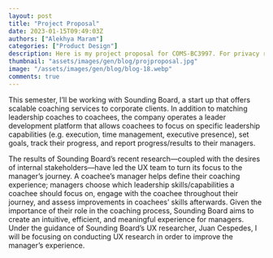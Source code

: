 ```yaml
---
layout: post
title: "Project Proposal"
date: 2023-01-15T09:49:03Z
authors: ["Alekhya Maram"]
categories: ["Product Design"]
description: Here is my project proposal for COMS-BC3997. For privacy reasons, I cannot publicly post the full project proposal, so I've included an abridged version. 
thumbnail: "assets/images/gen/blog/projproposal.jpg"
image: "/assets/images/gen/blog/blog-18.webp"
comments: true
---
```

This semester, I’ll be working with Sounding Board, a start up that offers scalable coaching services to corporate clients. In addition to matching leadership coaches to coachees, the company operates a leader development platform that allows coachees to focus on specific leadership capabilities (e.g. execution, time management, executive presence), set goals, track their progress, and report progress/results to their managers.

The results of Sounding Board’s recent research—coupled with the desires of internal stakeholders—have led the UX team to turn its focus to the manager’s journey. A coachee’s manager helps define their coaching experience; managers choose which leadership skills/capabilities a coachee should focus on, engage with the coachee throughout their journey, and assess improvements in coachees’ skills afterwards. Given the importance of their role in the coaching process, Sounding Board aims to create an intuitive, efficient, and meaningful experience for managers. Under the guidance of Sounding Board’s UX researcher, Juan Cespedes, I will be focusing on conducting UX research in order to improve the manager’s experience.




